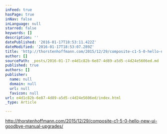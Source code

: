 ```yaml
---
inFeed: true
hasPage: true
inNav: false
inLanguage: null
starred: false
keywords: []
description: ''
datePublished: '2016-01-17T18:53:11.422Z'
dateModified: '2016-01-17T18:53:07.289Z'
title: 'http://thorstenhoffmann.com/2015/12/29/composite-c1-5-0-hello-new-ui-goodbye-manual-upgrades/'
author: []
sourcePath: _posts/2016-01-17-e4d1c82b-6e87-4d89-a5d5-c4d24e5606ed.md
published: true
authors: []
publisher:
  name: null
  domain: null
  url: null
  favicon: null
url: e4d1c82b-6e87-4d89-a5d5-c4d24e5606ed/index.html
_type: Article

---
```

http://thorstenhoffmann.com/2015/12/29/composite-c1-5-0-hello-new-ui-goodbye-manual-upgrades/
